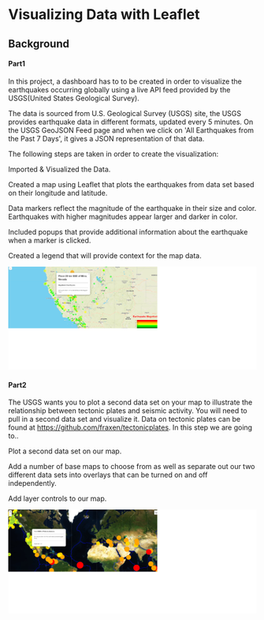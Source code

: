 # Visualizing Data with Leaflet

## Background
#### Part1
In this project, a dashboard has to to be created in order to visualize the earthquakes occurring globally using a live API feed provided by the USGS(United States Geological Survey).

The data is sourced from U.S. Geological Survey (USGS) site, the USGS provides earthquake data in different formats, updated every 5 minutes. On the USGS GeoJSON Feed page and when we click on 'All Earthquakes from the Past 7 Days', it gives a JSON representation of that data.

The following steps are taken in order to create the visualization:

   Imported & Visualized the Data.

   Created a map using Leaflet that plots the earthquakes from data set based on their longitude and latitude.

   Data markers reflect the magnitude of the earthquake in their size and color. Earthquakes with higher magnitudes appear larger and darker in color.
   
   Included popups that provide additional information about the earthquake when a marker is clicked.

   Created a legend that will provide context for the map data.
   
   ![eq](eq1.png)

#### Part2 
The USGS wants you to plot a second data set on your map to illustrate the relationship between tectonic plates and seismic activity. You will need to pull in a second data set and visualize it. Data on tectonic plates can be found at https://github.com/fraxen/tectonicplates.
In this step we are going to..

Plot a second data set on our map.


Add a number of base maps to choose from as well as separate out our two different data sets into overlays that can be turned on and off independently.


Add layer controls to our map.

 ![eq](eq2.png)
